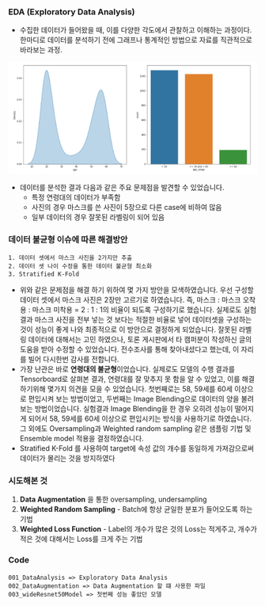 ### EDA (Exploratory Data Analysis)
- 수집한 데이터가 들어왔을 때, 이를 다양한 각도에서 관찰하고 이해하는 과정이다. 한마디로 데이터를 분석하기 전에 그래프나 통계적인 방법으로 자료를 직관적으로 바라보는 과정. 

![img](../material/imageEDA.png)

- 데이터를 분석한 결과 다음과 같은 주요 문제점을 발견할 수 있었습니다.
    - 특정 연령대의 데이터가 부족함
    - 사진의 경우 마스크를 쓴 사진이 5장으로 다른 case에 비하여 많음
    - 일부 데이터의 경우 잘못된 라벨링이 되어 있음

### 데이터 불균형 이슈에 따른 해결방안
    1. 데이터 셋에서 마스크 사진을 2가지만 추출
    2. 데이터 셋 나이 수정을 통한 데이터 불균형 최소화
    3. Stratified K-Fold

- 위와 같은 문제점을 해결 하기 위하여 몇 가지 방안을 모색하였습니다. 우선 구성할 데이터 셋에서 마스크 사진은 2장만 고르기로 하였습니다. 즉, 마스크 : 마스크 오착용 : 마스크 미착용 = 2 : 1 : 1의 비율이 되도록 구성하기로 했습니다. 실제로도 실험결과 마스크 사진을 전부 넣는 것 보다는 적절한 비율로 넣어 데이터셋을 구성하는 것이 성능이 좋게 나와 최종적으로 이 방안으로 결정하게 되었습니다. 잘못된 라벨링 데이터에 대해서는 고민 하였으나, 토론 게시판에서 타 캠퍼분이 작성하신 글의 도움을 받아 수정할 수 있었습니다. 전수조사를 통해 찾아내셨다고 했는데, 이 자리를 빌어 다시한번 감사를 전합니다. 
- 가장 난관은 바로 **연령대의 불균형**이었습니다. 실제로도 모델의 수행 결과를 Tensorboard로 살펴본 결과, 연령대를 잘 맞추지 못 함을 알 수 있었고, 이를 해결하기위해 몇가지 의견을 모을 수 있었습니다. 첫번째로는 58, 59세를 60세 이상으로 편입시켜 보는 방법이었고, 두번째는 Image Blending으로 데이터의 양을 불려보는 방법이었습니다. 실험결과 Image Blending을 한 경우 오히려 성능이 떨어지게 되어서 58, 59세를 60세 이상으로 편입시키는 방식을 사용하기로 하였습니다. 그 외에도 Oversampling과 Weighted random sampling 같은 샘플링 기법 및 Ensemble model 적용을 결정하였습니다.
- Stratified K-Fold 를 사용하여 target에 속성 값의 개수를 동일하게 가져감으로써 데이터가 몰리는 것을 방지하였다

### 시도해본 것
1. **Data Augmentation** 을 통한 oversampling, undersampling
2. **Weighted Random Sampling** - Batch에 항상 균일한 분포가 들어오도록 하는 기법
3. **Weighted Loss Function** - Label의 개수가 많은 것의 Loss는 적게주고, 개수가 적은 것에 대해서는 Loss를 크게 주는 기법

### Code
    001_DataAnalysis => Exploratory Data Analysis
    002_DataAugmentation => Data Augmentation 할 떄 사용한 파일
    003_wideResnet50Model => 첫번째 성능 좋았던 모델
    